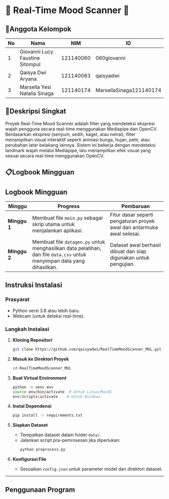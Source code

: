 # 🌟 Real-Time Mood Scanner 🌟

## 👥Anggota Kelompok  
| No | Nama                              | NIM          | ID                           |
|----|-----------------------------------|--------------|------------------------------|
| 1  | Giovanni Lucy Faustine Sitompul   | 121140060    |  060giovanni                 |
| 2  | Qaisya Dwi Aryana                 | 121140063    |  qaisyadwi                   |
| 3  | Marsella Yesi Natalia Sinaga      | 121140174    |  MarsellaSinaga121140174     |

## 📝Deskripsi Singkat  
Proyek Real-Time Mood Scanner adalah filter yang mendeteksi ekspresi wajah pengguna secara real-time menggunakan Mediapipe dan OpenCV.  Berdasarkan ekspresi (senyum, sedih, kaget, atau netral), filter menampilkan visual interaktif seperti animasi bunga, hujan, petir, atau perubahan latar belakang lainnya.  Sistem ini bekerja dengan mendeteksi landmark wajah melalui Mediapipe, lalu menampilkan efek visual yang sesuai secara real-time menggunakan OpenCV.  


## 📋Logbook Mingguan
## Logbook Mingguan

| Minggu  | Progress                                                                                     | Pembaruan                                                       |
|---------|----------------------------------------------------------------------------------------------|-----------------------------------------------------------------|
| **Minggu 1** | Membuat file `main.py` sebagai skrip utama untuk menjalankan aplikasi.                    | Fitur dasar seperti pengaturan proyek awal dan antarmuka awal selesai. |
| **Minggu 2** | Membuat file `datagen.py` untuk menghasilkan data pelatihan, dan file `data.csv` untuk menyimpan data yang dihasilkan. | Dataset awal berhasil dibuat dan siap digunakan untuk pengujian. |
                                                              


## **Instruksi Instalasi**

### **Prasyarat**
- Python versi 3.8 atau lebih baru.
- Webcam (untuk deteksi real-time).

### **Langkah Instalasi**

1. **Kloning Repositori**
   ```bash
   git clone https://github.com/qaisyadwi/RealTimeMoodScanner_MUL.git
   ```

2. **Masuk ke Direktori Proyek**
   ```bash
   cd RealTimeMoodScanner_MUL
   ```

3. **Buat Virtual Environment**
   ```bash
   python -m venv env
   source env/bin/activate  # Untuk Linux/MacOS
   env\Scripts\activate    # Untuk Windows
   ```

4. **Instal Dependensi**
   ```bash
   pip install -r requirements.txt
   ```

5. **Siapkan Dataset**
   - Tempatkan dataset dalam folder `data/`.
   - Jalankan script pra-pemrosesan jika diperlukan:
     ```bash
     python preprocess.py
     ```

6. **Konfigurasi File**
   - Sesuaikan `config.json` untuk parameter model dan direktori dataset.

---

## **Penggunaan Program**

